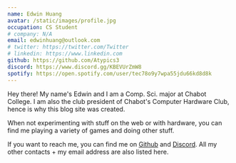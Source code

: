 ```yaml
---
name: Edwin Huang
avatar: /static/images/profile.jpg
occupation: CS Student
# company: N/A
email: edwinhuang@outlook.com
# twitter: https://twitter.com/Twitter
# linkedin: https://www.linkedin.com
github: https://github.com/Atypics3
discord: https://www.discord.gg/KBEVUrZmW8
spotify: https://open.spotify.com/user/tec78o9y7wpa55jdu66kd8d8k
---
```


Hey there!
My name's Edwin and I am a Comp. Sci. major at Chabot College. I am also the club president of Chabot's Computer Hardware Club, hence is why this blog site was created.

When not experimenting with stuff on the web or with hardware, you can find me playing a variety of games and doing other stuff.

If you want to reach me, you can find me on [Github](https://github.com/Atypics3) and [Discord](https://www.discord.gg/KBEVUrZmW8). All my other contacts + my email address are also listed here.
